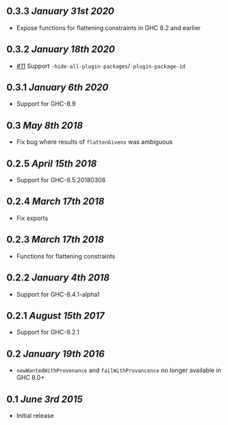 ## 0.3.3 *January 31st 2020*
* Expose functions for flattening constraints in GHC 8.2 and earlier

## 0.3.2 *January 18th 2020*
* [#11](https://github.com/clash-lang/ghc-tcplugins-extra/pull/11) Support `-hide-all-plugin-packages`/`-plugin-package-id`

## 0.3.1 *January 6th 2020*
* Support for GHC-8.9

## 0.3 *May 8th 2018*
* Fix bug where results of `flattenGivens` was ambiguous

## 0.2.5 *April 15th 2018*
* Support for GHC-8.5.20180306

## 0.2.4 *March 17th 2018*
* Fix exports

## 0.2.3 *March 17th 2018*
* Functions for flattening constraints

## 0.2.2 *January 4th 2018*
* Support for GHC-8.4.1-alpha1

## 0.2.1 *August 15th 2017*
* Support for GHC-8.2.1

## 0.2 *January 19th 2016*
* `newWantedWithProvenance` and `failWithProvancence` no longer available in
  GHC 8.0+

## 0.1 *June 3rd 2015*
* Initial release
